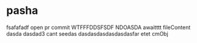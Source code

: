 # pasha
fsafafadf
open pr
commit
WTFFFDDSFSDF
NDOASDA
awaitttt
fileContent
dasda
dasdad3
cant seedas
dasdasdasdasdasdasfar etet
cmObj
